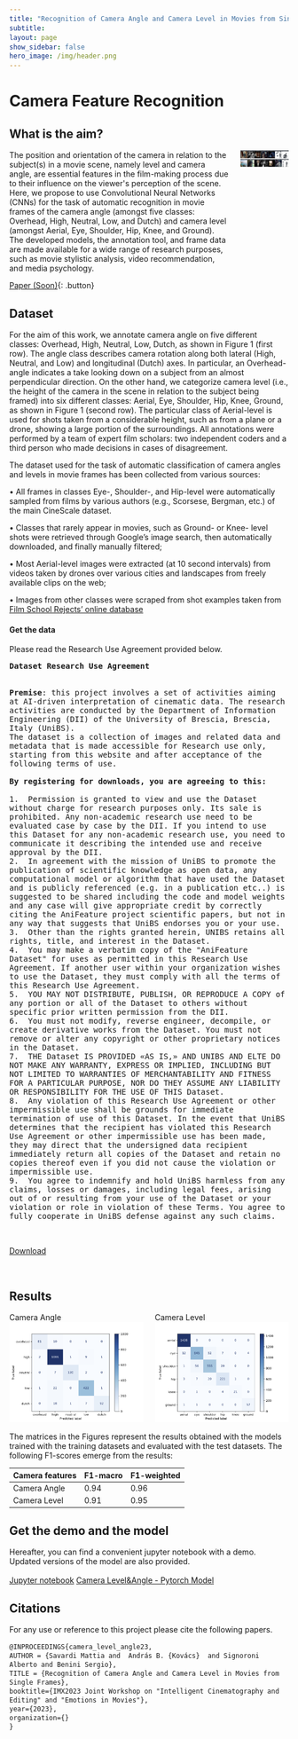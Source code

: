 ```yaml
---
title: "Recognition of Camera Angle and Camera Level in Movies from Single Frames"
subtitle: 
layout: page
show_sidebar: false
hero_image: /img/header.png
---
```


<!-- #region -->
# Camera Feature Recognition

## What is the aim?
<div class="columns is-mobile is-centered is-vcentered">
  <div class="column is-4">
    <span>
    The position and orientation of the camera in relation to the subject(s) in a movie scene, namely level and camera angle, are essential features in the film-making process due to their influence on the viewer's perception of the scene.
Here, we propose to use Convolutional Neural Networks (CNNs) for the task of automatic recognition in movie frames of the camera angle (amongst five classes: Overhead, High, Neutral, Low, and Dutch) and camera level (amongst Aerial, Eye, Shoulder, Hip, Knee, and Ground).
The developed models, the annotation tool, and frame data are made available  for a wide range of research purposes, such as movie stylistic analysis, video recommendation, and media psychology.
    </span>
  </div>
  <div class="column">
    <img src="/img/angle-scale-examples.png">
  </div>
</div>

[Paper (Soon)](/#TBD){: .button}

<!-- #endregion -->

## Dataset 

<!-- #region -->
For the aim of this work, we annotate camera angle on five different classes: Overhead, High, Neutral, Low, Dutch, as shown
in Figure 1 (first row). The angle class describes camera rotation along both lateral (High, Neutral, and Low) and longitudinal (Dutch) axes. 
In particular, an Overhead-angle indicates a take looking down on a subject from an almost perpendicular direction.
On the other hand, we categorize camera level (i.e., the height of the camera in the scene in relation to the subject being framed) into
six different classes: Aerial, Eye, Shoulder, Hip, Knee, Ground, as shown in Figure 1 (second row). The particular class of Aerial-level
is used for shots taken from a considerable height, such as from a plane or a drone, showing a large portion of the surroundings. All
annotations were performed by a team of expert film scholars: two independent coders and a third person who made decisions in cases
of disagreement.

The dataset used for the task of automatic classification of camera angles and levels in movie frames has been collected from various
sources:

• All frames in classes Eye-, Shoulder-, and Hip-level were automatically sampled from films by various authors (e.g., Scorsese,
Bergman, etc.) of the main CineScale dataset.

• Classes that rarely appear in movies, such as Ground- or Knee- level shots were retrieved through Google’s image search, then
automatically downloaded, and finally manually filtered;

• Most Aerial-level images were extracted (at 10 second intervals) from videos taken by drones over various cities and landscapes
from freely available clips on the web;

• Images from other classes were scraped from shot examples taken from [Film School Rejects’ online database](https://shots.filmschoolrejects.com/)

<!-- #region -->
<section class="showcase">
    <div class="showcase-content">
    <h4 id="get-the-data">Get the data</h4>

Please read the Research Use Agreement provided below. 
        
<pre class="highlight" style="white-space: pre-wrap">
<b>Dataset Research Use Agreement</b>

<div style="text-align: left">
<b>Premise</b>: this project involves a set of activities aiming at AI-driven interpretation of cinematic data. The research activities are conducted by the Department of Information  Engineering (DII) of the University of Brescia, Brescia, Italy (UniBS).
The dataset is a collection of images and related data and metadata that is made accessible for Research use only, starting from this website and after acceptance of the following terms of use. 

<b>By registering for downloads, you are agreeing to this:</b>

1.	Permission is granted to view and use the Dataset without charge for research purposes only. Its sale is prohibited. Any non-academic research use need to be evaluated case by case by the DII. If you intend to use this Dataset for any non-academic research use, you need to communicate it describing the intended use and receive approval by the DII.
2.	In agreement with the mission of UniBS to promote the publication of scientific knowledge as open data, any computational model or algorithm that have used the Dataset and is publicly referenced (e.g. in a publication etc..) is suggested to be shared including the code and model weights and any case will give appropriate credit by correctly citing the AniFeature project scientific papers, but not in any way that suggests that UniBS endorses you or your use.
3.	Other than the rights granted herein, UNIBS retains all rights, title, and interest in the Dataset.
4.	You may make a verbatim copy of the "AniFeature Dataset" for uses as permitted in this Research Use Agreement. If another user within your organization wishes to use the Dataset, they must comply with all the terms of this Research Use Agreement.
5.	YOU MAY NOT DISTRIBUTE, PUBLISH, OR REPRODUCE A COPY of any portion or all of the Dataset to others without specific prior written permission from the DII.
6.	You must not modify, reverse engineer, decompile, or create derivative works from the Dataset. You must not remove or alter any copyright or other proprietary notices in the Dataset.
7.	THE Dataset IS PROVIDED «AS IS,» AND UNIBS AND ELTE DO NOT MAKE ANY WARRANTY, EXPRESS OR IMPLIED, INCLUDING BUT NOT LIMITED TO WARRANTIES OF MERCHANTABILITY AND FITNESS FOR A PARTICULAR PURPOSE, NOR DO THEY ASSUME ANY LIABILITY OR RESPONSIBILITY FOR THE USE OF THIS Dataset.
8.	Any violation of this Research Use Agreement or other impermissible use shall be grounds for immediate termination of use of this Dataset. In the event that UniBS determines that the recipient has violated this Research Use Agreement or other impermissible use has been made, they may direct that the undersigned data recipient immediately return all copies of the Dataset and retain no copies thereof even if you did not cause the violation or impermissible use.
9.	You agree to indemnify and hold UniBS harmless from any claims, losses or damages, including legal fees, arising out of or resulting from your use of the Dataset or your violation or role in violation of these Terms. You agree to fully cooperate in UniBS defense against any such claims.
</div>

</pre>
</div>

<p><centered>
<a href="https://data.mendeley.com/datasets/h4n3gn93gz" class="button is-success is-medium">Download</a>
</centered></p>
<br />
</section>

## Results

<div class="columns is-mobile is-centered is-vcentered">
  <div class="column is-4">
      Camera Angle<br/>
      <img src="/img/cm_angle.png">
  </div>
  <div class="column is-4">
      Camera Level<br/>
      <img src="/img/cm_level.png">
  </div>
</div>

The matrices in the Figures represent the results obtained with the models trained with the training datasets and evaluated with the test datasets. The following F1-scores emerge from the results:
<table>
      <thead>
        <tr>
          <th>Camera features</th>
          <th>F1-macro</th>
          <th>F1-weighted</th>
        </tr>
      </thead>
      <tbody>
        <tr>
          <td>Camera Angle</td>
          <td>0.94</td>
          <td>0.96</td>
        </tr>
        <tr>
          <td>Camera Level</td>
          <td>0.91</td>
          <td>0.95</td>
        </tr>
      </tbody>    
    </table>


## Get the demo and the model

<div class="columns is-mobile is-centered is-vcentered">
  <div class="column">
    <span>
        Hereafter, you can find a convenient jupyter notebook with a demo. Updated versions of the model are also provided.<br /><br />
        <a href="https://colab.research.google.com/github/CineScale/CineScale.github.io/blob/master/model/predict_camera_angle_level.ipynb" class="button is-primary is-outlined is-medium">Jupyter notebook</a>
        <a href="https://drive.google.com/file/d/1opv8MpHvrCdNInZQmnVklkA8Vxu6tFHT/view?usp=sharing" class="button is-info is-outlined is-medium">Camera Level&Angle - Pytorch Model</a>
    </span>
  </div>
</div>


## Citations

For any use or reference to this project please cite the following papers.

```
@INPROCEEDINGS{camera_level_angle23,
AUTHOR = {Savardi Mattia and  András B. {Kovács}  and Signoroni Alberto and Benini Sergio},
TITLE = {Recognition of Camera Angle and Camera Level in Movies from Single Frames},
booktitle={IMX2023 Joint Workshop on "Intelligent Cinematography and Editing" and "Emotions in Movies"},
year={2023},
organization={}
}
  
```

